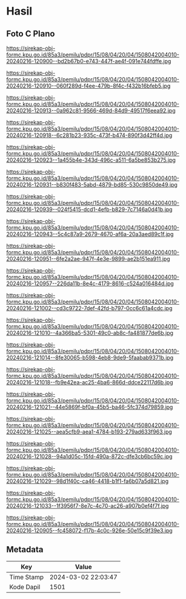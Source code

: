 # Hasil

## Foto C Plano

https://sirekap-obj-formc.kpu.go.id/85a3/pemilu/pdpr/15/08/04/20/04/1508042004010-20240216-120900--bd2b67b0-e743-447f-ae4f-091e744fdffe.jpg

https://sirekap-obj-formc.kpu.go.id/85a3/pemilu/pdpr/15/08/04/20/04/1508042004010-20240216-120910--060f289d-f4ee-479b-8f4c-f432b16bfeb5.jpg

https://sirekap-obj-formc.kpu.go.id/85a3/pemilu/pdpr/15/08/04/20/04/1508042004010-20240216-120913--0a962c81-9566-469d-84d9-49517f6eea92.jpg

https://sirekap-obj-formc.kpu.go.id/85a3/pemilu/pdpr/15/08/04/20/04/1508042004010-20240216-120918--6c281b23-935c-473f-b474-890f3d42ff4d.jpg

https://sirekap-obj-formc.kpu.go.id/85a3/pemilu/pdpr/15/08/04/20/04/1508042004010-20240216-120923--1a455b4e-343d-496c-a511-6a5be853b275.jpg

https://sirekap-obj-formc.kpu.go.id/85a3/pemilu/pdpr/15/08/04/20/04/1508042004010-20240216-120931--b830f483-5abd-4879-bd85-530c9850de49.jpg

https://sirekap-obj-formc.kpu.go.id/85a3/pemilu/pdpr/15/08/04/20/04/1508042004010-20240216-120939--024f5415-dcd1-4efb-b829-7c7146a0d41b.jpg

https://sirekap-obj-formc.kpu.go.id/85a3/pemilu/pdpr/15/08/04/20/04/1508042004010-20240216-120943--5c4c87a9-2679-4670-af6a-20a3aed89c1f.jpg

https://sirekap-obj-formc.kpu.go.id/85a3/pemilu/pdpr/15/08/04/20/04/1508042004010-20240216-120951--6fe2a2ae-947f-4e3e-9899-ae2b151ea911.jpg

https://sirekap-obj-formc.kpu.go.id/85a3/pemilu/pdpr/15/08/04/20/04/1508042004010-20240216-120957--226da11b-8e4c-4179-8616-c524a016484d.jpg

https://sirekap-obj-formc.kpu.go.id/85a3/pemilu/pdpr/15/08/04/20/04/1508042004010-20240216-121002--cd3c9722-7def-42fd-b797-0cc6c61a4cdc.jpg

https://sirekap-obj-formc.kpu.go.id/85a3/pemilu/pdpr/15/08/04/20/04/1508042004010-20240216-121010--4a366ba5-5301-49c0-ab8c-fa481877de6b.jpg

https://sirekap-obj-formc.kpu.go.id/85a3/pemilu/pdpr/15/08/04/20/04/1508042004010-20240216-121014--8fe30065-b598-4eb8-9de9-5faabab9371b.jpg

https://sirekap-obj-formc.kpu.go.id/85a3/pemilu/pdpr/15/08/04/20/04/1508042004010-20240216-121018--fb9e42ea-ac25-4ba6-866d-ddce22117d6b.jpg

https://sirekap-obj-formc.kpu.go.id/85a3/pemilu/pdpr/15/08/04/20/04/1508042004010-20240216-121021--44e5869f-bf0a-45b5-ba46-5fc374d79859.jpg

https://sirekap-obj-formc.kpu.go.id/85a3/pemilu/pdpr/15/08/04/20/04/1508042004010-20240216-121025--aea5cfb9-aea1-4784-b193-279ad633f963.jpg

https://sirekap-obj-formc.kpu.go.id/85a3/pemilu/pdpr/15/08/04/20/04/1508042004010-20240216-121028--94a1d05c-15fd-490a-872c-dfe3cb6bc59c.jpg

https://sirekap-obj-formc.kpu.go.id/85a3/pemilu/pdpr/15/08/04/20/04/1508042004010-20240216-121029--98d1f40c-ca46-4418-b1f1-fa6b07a5d821.jpg

https://sirekap-obj-formc.kpu.go.id/85a3/pemilu/pdpr/15/08/04/20/04/1508042004010-20240216-121033--1f3956f7-8e7c-4c70-ac26-a907b0ef4f7f.jpg

https://sirekap-obj-formc.kpu.go.id/85a3/pemilu/pdpr/15/08/04/20/04/1508042004010-20240216-120905--fc458072-f17b-4c0c-926e-50e15c9f39e3.jpg


## Metadata

| Key        | Value               |
| ---------- | ------------------- |
| Time Stamp | 2024-03-02 22:03:47 |
| Kode Dapil | 1501                |




